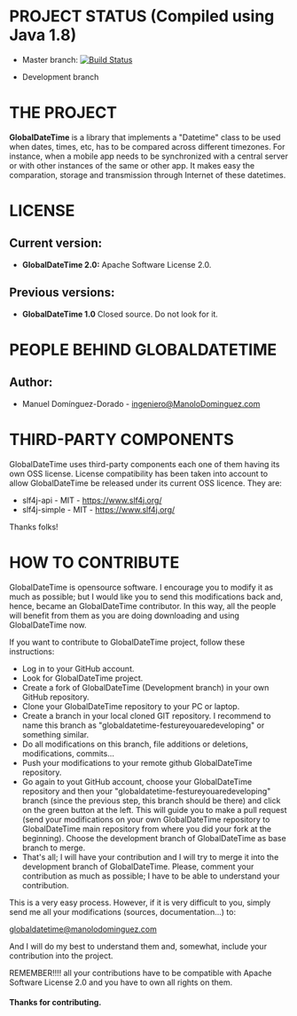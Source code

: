 # PROJECT STATUS (Compiled using Java 1.8)

- Master branch: [![Build Status](https://travis-ci.org/manolodd/globaldatetime.svg?branch=master)](https://travis-ci.org/manolodd/globaldatetime)

- Development branch 

# THE PROJECT

<b>GlobalDateTime</b> is a library that implements a "Datetime" class to be used when dates, times, etc, has to be compared across different timezones. For instance, when a mobile app needs to be synchronized with a central server or with other instances of the same or other app. It makes easy the comparation, storage and transmission through Internet of these datetimes.

# LICENSE

## Current version:
 
- <b>GlobalDateTime 2.0:</b> Apache Software License 2.0.

## Previous versions:

- <b>GlobalDateTime 1.0</b> Closed source. Do not look for it.

# PEOPLE BEHIND GLOBALDATETIME

## Author:
    
 - Manuel Domínguez-Dorado - <ingeniero@ManoloDominguez.com>
   
# THIRD-PARTY COMPONENTS

GlobalDateTime uses third-party components each one of them having its own OSS license. License compatibility has been taken into account to allow GlobalDateTime be released under its current OSS licence. They are:

- slf4j-api - MIT - https://www.slf4j.org/
- slf4j-simple - MIT - https://www.slf4j.org/

Thanks folks!


# HOW TO CONTRIBUTE

GlobalDateTime is opensource software. I encourage you to modify it as much as possible; but I would like you to send this modifications back and, hence, became an GlobalDateTime contributor. In this way, all the people will benefit from them as you are doing downloading and using GlobalDateTime now.

If you want to contribute to GlobalDateTime project, follow these instructions:

 - Log in to your GitHub account.
 - Look for GlobalDateTime project.
 - Create a fork of GlobalDateTime (Development branch) in your own GitHub repository.
 - Clone your GlobalDateTime repository to your PC or laptop.
 - Create a branch in your local cloned GIT repository. I recommend to name this branch as "globaldatetime-festureyouaredeveloping" or something similar.
 - Do all modifications on this branch, file additions or deletions, modifications, commits...
 - Push your modifications to your remote github GlobalDateTime repository.
 - Go again to yout GitHub account, choose your GlobalDateTime repository and then your "globaldatetime-festureyouaredeveloping" branch (since the previous step, this branch should be there) and click on the green button at the left. This will guide you to make a pull request (send your modifications on your own GlobalDateTime repository to GlobalDateTime main repository from where you did your fork at the beginning). Choose the development branch of GlobalDateTime as base branch to merge.
 - That's all; I will have your contribution and I will try to merge it into the development branch of GlobalDateTime. Please, comment your contribution as much as possible; I have to be able to understand your contribution.

This is a very easy process. However, if it is very difficult to you, simply send me all your modifications (sources, documentation...) to:

globaldatetime@manolodominguez.com

And I will do my best to understand them and, somewhat, include your contribution into the project.

REMEMBER!!!! all your contributions have to be compatible with Apache Software License 2.0 and you have to own all rights on them.

#### Thanks for contributing.
